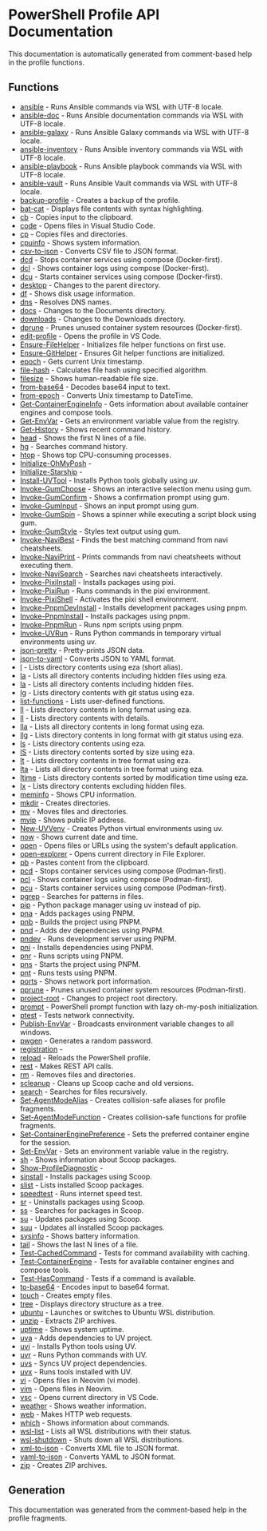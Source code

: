 # PowerShell Profile API Documentation

This documentation is automatically generated from comment-based help in the profile functions.

## Functions

- [ansible](ansible.md) - Runs Ansible commands via WSL with UTF-8 locale.
- [ansible-doc](ansible-doc.md) - Runs Ansible documentation commands via WSL with UTF-8 locale.
- [ansible-galaxy](ansible-galaxy.md) - Runs Ansible Galaxy commands via WSL with UTF-8 locale.
- [ansible-inventory](ansible-inventory.md) - Runs Ansible inventory commands via WSL with UTF-8 locale.
- [ansible-playbook](ansible-playbook.md) - Runs Ansible playbook commands via WSL with UTF-8 locale.
- [ansible-vault](ansible-vault.md) - Runs Ansible Vault commands via WSL with UTF-8 locale.
- [backup-profile](backup-profile.md) - Creates a backup of the profile.
- [bat-cat](bat-cat.md) - Displays file contents with syntax highlighting.
- [cb](cb.md) - Copies input to the clipboard.
- [code](code.md) - Opens files in Visual Studio Code.
- [cp](cp.md) - Copies files and directories.
- [cpuinfo](cpuinfo.md) - Shows system information.
- [csv-to-json](csv-to-json.md) - Converts CSV file to JSON format.
- [dcd](dcd.md) - Stops container services using compose (Docker-first).
- [dcl](dcl.md) - Shows container logs using compose (Docker-first).
- [dcu](dcu.md) - Starts container services using compose (Docker-first).
- [desktop](desktop.md) - Changes to the parent directory.
- [df](df.md) - Shows disk usage information.
- [dns](dns.md) - Resolves DNS names.
- [docs](docs.md) - Changes to the Documents directory.
- [downloads](downloads.md) - Changes to the Downloads directory.
- [dprune](dprune.md) - Prunes unused container system resources (Docker-first).
- [edit-profile](edit-profile.md) - Opens the profile in VS Code.
- [Ensure-FileHelper](Ensure-FileHelper.md) - Initializes file helper functions on first use.
- [Ensure-GitHelper](Ensure-GitHelper.md) - Ensures Git helper functions are initialized.
- [epoch](epoch.md) - Gets current Unix timestamp.
- [file-hash](file-hash.md) - Calculates file hash using specified algorithm.
- [filesize](filesize.md) - Shows human-readable file size.
- [from-base64](from-base64.md) - Decodes base64 input to text.
- [from-epoch](from-epoch.md) - Converts Unix timestamp to DateTime.
- [Get-ContainerEngineInfo](Get-ContainerEngineInfo.md) - Gets information about available container engines and compose tools.
- [Get-EnvVar](Get-EnvVar.md) - Gets an environment variable value from the registry.
- [Get-History](Get-History.md) - Shows recent command history.
- [head](head.md) - Shows the first N lines of a file.
- [hg](hg.md) - Searches command history.
- [htop](htop.md) - Shows top CPU-consuming processes.
- [Initialize-OhMyPosh](Initialize-OhMyPosh.md) - 
- [Initialize-Starship](Initialize-Starship.md) - 
- [Install-UVTool](Install-UVTool.md) - Installs Python tools globally using uv.
- [Invoke-GumChoose](Invoke-GumChoose.md) - Shows an interactive selection menu using gum.
- [Invoke-GumConfirm](Invoke-GumConfirm.md) - Shows a confirmation prompt using gum.
- [Invoke-GumInput](Invoke-GumInput.md) - Shows an input prompt using gum.
- [Invoke-GumSpin](Invoke-GumSpin.md) - Shows a spinner while executing a script block using gum.
- [Invoke-GumStyle](Invoke-GumStyle.md) - Styles text output using gum.
- [Invoke-NaviBest](Invoke-NaviBest.md) - Finds the best matching command from navi cheatsheets.
- [Invoke-NaviPrint](Invoke-NaviPrint.md) - Prints commands from navi cheatsheets without executing them.
- [Invoke-NaviSearch](Invoke-NaviSearch.md) - Searches navi cheatsheets interactively.
- [Invoke-PixiInstall](Invoke-PixiInstall.md) - Installs packages using pixi.
- [Invoke-PixiRun](Invoke-PixiRun.md) - Runs commands in the pixi environment.
- [Invoke-PixiShell](Invoke-PixiShell.md) - Activates the pixi shell environment.
- [Invoke-PnpmDevInstall](Invoke-PnpmDevInstall.md) - Installs development packages using pnpm.
- [Invoke-PnpmInstall](Invoke-PnpmInstall.md) - Installs packages using pnpm.
- [Invoke-PnpmRun](Invoke-PnpmRun.md) - Runs npm scripts using pnpm.
- [Invoke-UVRun](Invoke-UVRun.md) - Runs Python commands in temporary virtual environments using uv.
- [json-pretty](json-pretty.md) - Pretty-prints JSON data.
- [json-to-yaml](json-to-yaml.md) - Converts JSON to YAML format.
- [l](l.md) - Lists directory contents using eza (short alias).
- [la](la.md) - Lists all directory contents including hidden files using eza.
- [la](la.md) - Lists all directory contents including hidden files.
- [lg](lg.md) - Lists directory contents with git status using eza.
- [list-functions](list-functions.md) - Lists user-defined functions.
- [ll](ll.md) - Lists directory contents in long format using eza.
- [ll](ll.md) - Lists directory contents with details.
- [lla](lla.md) - Lists all directory contents in long format using eza.
- [llg](llg.md) - Lists directory contents in long format with git status using eza.
- [ls](ls.md) - Lists directory contents using eza.
- [lS](lS.md) - Lists directory contents sorted by size using eza.
- [lt](lt.md) - Lists directory contents in tree format using eza.
- [lta](lta.md) - Lists all directory contents in tree format using eza.
- [ltime](ltime.md) - Lists directory contents sorted by modification time using eza.
- [lx](lx.md) - Lists directory contents excluding hidden files.
- [meminfo](meminfo.md) - Shows CPU information.
- [mkdir](mkdir.md) - Creates directories.
- [mv](mv.md) - Moves files and directories.
- [myip](myip.md) - Shows public IP address.
- [New-UVVenv](New-UVVenv.md) - Creates Python virtual environments using uv.
- [now](now.md) - Shows current date and time.
- [open](open.md) - Opens files or URLs using the system's default application.
- [open-explorer](open-explorer.md) - Opens current directory in File Explorer.
- [pb](pb.md) - Pastes content from the clipboard.
- [pcd](pcd.md) - Stops container services using compose (Podman-first).
- [pcl](pcl.md) - Shows container logs using compose (Podman-first).
- [pcu](pcu.md) - Starts container services using compose (Podman-first).
- [pgrep](pgrep.md) - Searches for patterns in files.
- [pip](pip.md) - Python package manager using uv instead of pip.
- [pna](pna.md) - Adds packages using PNPM.
- [pnb](pnb.md) - Builds the project using PNPM.
- [pnd](pnd.md) - Adds dev dependencies using PNPM.
- [pndev](pndev.md) - Runs development server using PNPM.
- [pni](pni.md) - Installs dependencies using PNPM.
- [pnr](pnr.md) - Runs scripts using PNPM.
- [pns](pns.md) - Starts the project using PNPM.
- [pnt](pnt.md) - Runs tests using PNPM.
- [ports](ports.md) - Shows network port information.
- [pprune](pprune.md) - Prunes unused container system resources (Podman-first).
- [project-root](project-root.md) - Changes to project root directory.
- [prompt](prompt.md) - PowerShell prompt function with lazy oh-my-posh initialization.
- [ptest](ptest.md) - Tests network connectivity.
- [Publish-EnvVar](Publish-EnvVar.md) - Broadcasts environment variable changes to all windows.
- [pwgen](pwgen.md) - Generates a random password.
- [registration](registration.md) - 
- [reload](reload.md) - Reloads the PowerShell profile.
- [rest](rest.md) - Makes REST API calls.
- [rm](rm.md) - Removes files and directories.
- [scleanup](scleanup.md) - Cleans up Scoop cache and old versions.
- [search](search.md) - Searches for files recursively.
- [Set-AgentModeAlias](Set-AgentModeAlias.md) - Creates collision-safe aliases for profile fragments.
- [Set-AgentModeFunction](Set-AgentModeFunction.md) - Creates collision-safe functions for profile fragments.
- [Set-ContainerEnginePreference](Set-ContainerEnginePreference.md) - Sets the preferred container engine for the session.
- [Set-EnvVar](Set-EnvVar.md) - Sets an environment variable value in the registry.
- [sh](sh.md) - Shows information about Scoop packages.
- [Show-ProfileDiagnostic](Show-ProfileDiagnostic.md) - 
- [sinstall](sinstall.md) - Installs packages using Scoop.
- [slist](slist.md) - Lists installed Scoop packages.
- [speedtest](speedtest.md) - Runs internet speed test.
- [sr](sr.md) - Uninstalls packages using Scoop.
- [ss](ss.md) - Searches for packages in Scoop.
- [su](su.md) - Updates packages using Scoop.
- [suu](suu.md) - Updates all installed Scoop packages.
- [sysinfo](sysinfo.md) - Shows battery information.
- [tail](tail.md) - Shows the last N lines of a file.
- [Test-CachedCommand](Test-CachedCommand.md) - Tests for command availability with caching.
- [Test-ContainerEngine](Test-ContainerEngine.md) - Tests for available container engines and compose tools.
- [Test-HasCommand](Test-HasCommand.md) - Tests if a command is available.
- [to-base64](to-base64.md) - Encodes input to base64 format.
- [touch](touch.md) - Creates empty files.
- [tree](tree.md) - Displays directory structure as a tree.
- [ubuntu](ubuntu.md) - Launches or switches to Ubuntu WSL distribution.
- [unzip](unzip.md) - Extracts ZIP archives.
- [uptime](uptime.md) - Shows system uptime.
- [uva](uva.md) - Adds dependencies to UV project.
- [uvi](uvi.md) - Installs Python tools using UV.
- [uvr](uvr.md) - Runs Python commands with UV.
- [uvs](uvs.md) - Syncs UV project dependencies.
- [uvx](uvx.md) - Runs tools installed with UV.
- [vi](vi.md) - Opens files in Neovim (vi mode).
- [vim](vim.md) - Opens files in Neovim.
- [vsc](vsc.md) - Opens current directory in VS Code.
- [weather](weather.md) - Shows weather information.
- [web](web.md) - Makes HTTP web requests.
- [which](which.md) - Shows information about commands.
- [wsl-list](wsl-list.md) - Lists all WSL distributions with their status.
- [wsl-shutdown](wsl-shutdown.md) - Shuts down all WSL distributions.
- [xml-to-json](xml-to-json.md) - Converts XML file to JSON format.
- [yaml-to-json](yaml-to-json.md) - Converts YAML to JSON format.
- [zip](zip.md) - Creates ZIP archives.

## Generation

This documentation was generated from the comment-based help in the profile fragments.
